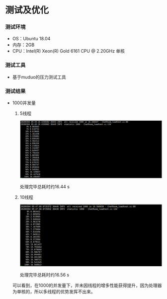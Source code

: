 # 测试及优化

### 测试环境

- OS：Ubuntu 18.04
- 内存：2GB
- CPU：Intel(R) Xeon(R) Gold 6161 CPU @ 2.20GHz 单核

### 测试工具

- 基于muduo的压力测试工具

### 测试结果

- 1000并发量

  1. 5线程

     ![pic5](./datum/5.png)

     处理完毕总耗时约16.44 s

  2. 10线程

     ![pic10](./datum/10.png)

     处理完毕总耗时约16.56 s

  可以看到，在1000的并发量下，并未因线程的增多性能获得提升，因为处理器为单核的，所以多线程的优势发挥不出来。

